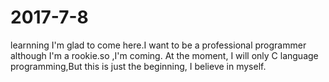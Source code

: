 # 2017-7-8
learnning
I'm glad to come here.I want to be a professional programmer although I'm a rookie.so ,I'm coming.
At the moment, I will only C language programming,But this is just the beginning, I believe in myself.
